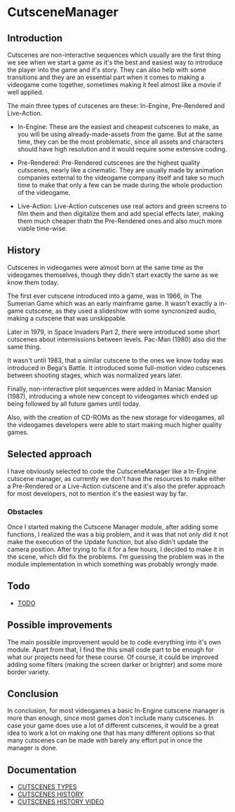 # CutsceneManager
## Introduction

Cutscenes are non-interactive sequences which usually are the first thing we see when we start a game as it's the best and easiest way to introduce the player into the game and it's story. They can also help with some transitions and they are an essential part when it comes to making a videogame come together, sometimes making it feel almost like a movie if well applied. 

The main three types of cutscenes are these: In-Engine, Pre-Rendered and Live-Action.

* In-Engine: These are the easiest and cheapest cutscenes to make, as you will be using already-made-assets from the game. But at the same time, they can be the most problematic, since all assets and characters should have high resolution and it would require some extensive coding.

* Pre-Rendered: Pre-Rendered cutscenes are the highest quality cutscenes, nearly like a cinematic. They are usually made by animation companies external to the videogame company itself and take so much time to make that only a few can be made during the whole production of the videogame.

* Live-Action: Live-Action cutscenes use real actors and green screens to film them and then digitalize them and add special effects later, making them much cheaper thatn the Pre-Rendered ones and also much more viable time-wise.

## History

Cutscenes in videogames were almost born at the same time as the videogames themselves, though they didn't start exactly the same as we know them today.

The first ever cutscene introduced into a game, was in 1966, in The Sumerian Game which was an early mainframe game. It wasn't exactly a in-game cutscene, as they used a slideshow with some syncronized audio, making a cutscene that was unskippable.

Later in 1979, in Space Invaders Part 2, there were introduced some short cutscenes about intermissions between levels. Pac-Man (1980) also did the same thing.

It wasn't until 1983, that a similar cutscene  to the ones we know today was introduced in Bega's Battle. It introduced some full-motion video cutscenes between shooting stages, which was normalized years later.

Finally, non-interactive plot sequences were added in Maniac Mansion (1987), introducing a whole new concept to videogames which ended up being followed by all future games until today.

Also, with the creation of CD-ROMs as the new storage for videogames, all the videogames developers were able to start making much higher quality games.

## Selected approach

I have obviously selected to code the CutsceneManager like a In-Engine cutscene manager, as currently we don't have the resources to make either a Pre-Rendered or a Live-Action cutscene and it's also the prefer approach for most developers, not to mention it's the easiest way by far.

### Obstacles

Once I started making the Cutscene Manager module, after adding some functions, I realized the was a big problem, and it was that not only did it not make the execution of the Update function, but also didn't update the camera position. After trying to fix it for a few hours, I decided to make it in the scene, which did fix the problems. I'm guessing the problem was in the module implementation in which something was probably wrongly made.

## Todo

- [TODO](https://github.com/Maksym203/CutsceneManager.github.io)

## Possible improvements

The main possible improvement would be to code everything into it's own module. Apart from that, I find the this small code part to be enough for what our projects need for these course. Of course, it could be improved adding some filters (making the screen darker or brighter) and some more border variety.


## Conclusion

In conclusion, for most videogames a basic In-Engine cutscene manager is more than enough, since most games don't include many cutscenes. In case your game does use a lot of different cutscenes, it would be a great idea to work a lot on making one that has many different options so that many cutscenes can be made with barely any effort put in once the manager is done.

## Documentation

- [CUTSCENES TYPES](https://www.giantbomb.com/cutscene/3015-22/)
- [CUTSCENES HISTORY](https://en.wikipedia.org/wiki/Cutscene)
- [CUTSCENES HISTORY VIDEO](https://www.youtube.com/watch?v=tZKxQ5-DtVA)
